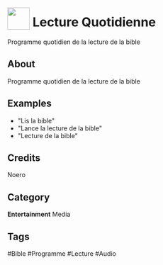 # <img src="https://raw.githack.com/FortAwesome/Font-Awesome/master/svgs/solid/book-open.svg" card_color="#BDC3C7" width="50" height="50" style="vertical-align:bottom"/> Lecture Quotidienne
Programme quotidien de la lecture de la bible

## About
Programme quotidien de la lecture de la bible

## Examples
* "Lis la bible"
* "Lance la lecture de la bible"
* "Lecture de la bible"

## Credits
Noero

## Category
**Entertainment**
Media

## Tags
#Bible
#Programme
#Lecture
#Audio

